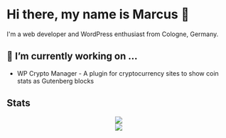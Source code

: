 # Hi there, my name is Marcus 👋

I'm a web developer and WordPress enthusiast from Cologne, Germany.

## 🔭 I’m currently working on ...

- WP Crypto Manager - A plugin for cryptocurrency sites to show coin stats as Gutenberg blocks

## Stats

<p style="text-align: center;">
  <a href="https://github-readme-stats.vercel.app/api?username=marcuskober&count_private=true&show_icons=true&theme=chartreuse-dark">
    <img src="https://github-readme-stats.vercel.app/api?username=marcuskober&count_private=true&bg_color=30,666666,333333&title_color=fff&text_color=fff" />
  </a>
  <br>
  <a href="https://github.com/marcuskober">
    <img  src="https://github-readme-stats.vercel.app/api/top-langs/?username=marcuskober&bg_color=30,666666,333333&title_color=fff&text_color=fff" />
  </a>
</p>
